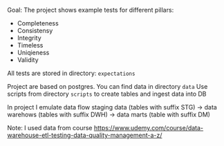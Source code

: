 Goal: The project shows example tests for different pillars:
- Completeness
- Consistensy
- Integrity
- Timeless
- Uniqieness
- Validity

All tests are stored in directory: `expectations`

Project are based on postgres. 
You can find data in directory `data`
Use scripts from directory `scripts` to create tables and ingest data into DB

In project I emulate data flow 
staging data (tables with suffix STG) -> data warehows (tables with suffix DWH) -> data marts (table with suffix DM)

Note: I used data from course https://www.udemy.com/course/data-warehouse-etl-testing-data-quality-management-a-z/